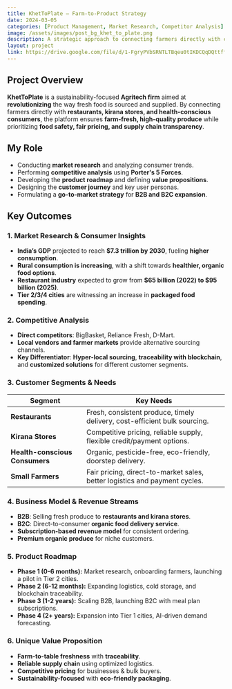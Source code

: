 ```yaml
---
title: KhetToPlate – Farm-to-Product Strategy
date: 2024-03-05
categories: [Product Management, Market Research, Competitor Analysis]
image: /assets/images/post_bg_khet_to_plate.png
description: A strategic approach to connecting farmers directly with consumers and businesses.
layout: project
link: https://drive.google.com/file/d/1-FgryPVbSRNTLTBqeu0tIKDCQqDQttff/view?usp=drive_link
---
```


## Project Overview

**KhetToPlate** is a sustainability-focused **Agritech firm** aimed at **revolutionizing** the way fresh food is sourced and supplied. By connecting farmers directly with **restaurants, kirana stores, and health-conscious consumers**, the platform ensures **farm-fresh, high-quality produce** while prioritizing **food safety, fair pricing, and supply chain transparency**.

## My Role

- Conducting **market research** and analyzing consumer trends.
- Performing **competitive analysis** using **Porter's 5 Forces**.
- Developing the **product roadmap** and defining **value propositions**.
- Designing the **customer journey** and key user personas.
- Formulating a **go-to-market strategy** for **B2B and B2C expansion**.

## Key Outcomes

### **1. Market Research & Consumer Insights**

- **India’s GDP** projected to reach **$7.3 trillion by 2030**, fueling **higher consumption**.
- **Rural consumption is increasing**, with a shift towards **healthier, organic food options**.
- **Restaurant industry** expected to grow from **$65 billion (2022) to $95 billion (2025)**.
- **Tier 2/3/4 cities** are witnessing an increase in **packaged food spending**.

### **2. Competitive Analysis**

- **Direct competitors**: BigBasket, Reliance Fresh, D-Mart.
- **Local vendors and farmer markets** provide alternative sourcing channels.
- **Key Differentiator**: **Hyper-local sourcing**, **traceability with blockchain**, and **customized solutions** for different customer segments.

### **3. Customer Segments & Needs**

| **Segment**          | **Key Needs** |
|----------------------|--------------|
| **Restaurants**      | Fresh, consistent produce, timely delivery, cost-efficient bulk sourcing. |
| **Kirana Stores**    | Competitive pricing, reliable supply, flexible credit/payment options. |
| **Health-conscious Consumers** | Organic, pesticide-free, eco-friendly, doorstep delivery. |
| **Small Farmers**    | Fair pricing, direct-to-market sales, better logistics and payment cycles. |

### **4. Business Model & Revenue Streams**

- **B2B**: Selling fresh produce to **restaurants and kirana stores**.
- **B2C**: Direct-to-consumer **organic food delivery service**.
- **Subscription-based revenue model** for consistent ordering.
- **Premium organic produce** for niche customers.

### **5. Product Roadmap**

- **Phase 1 (0-6 months):** Market research, onboarding farmers, launching a pilot in Tier 2 cities.
- **Phase 2 (6-12 months):** Expanding logistics, cold storage, and blockchain traceability.
- **Phase 3 (1-2 years):** Scaling B2B, launching B2C with meal plan subscriptions.
- **Phase 4 (2+ years):** Expansion into Tier 1 cities, AI-driven demand forecasting.

### **6. Unique Value Proposition**

- **Farm-to-table freshness** with **traceability**.
- **Reliable supply chain** using optimized logistics.
- **Competitive pricing** for businesses & bulk buyers.
- **Sustainability-focused** with **eco-friendly packaging**.
